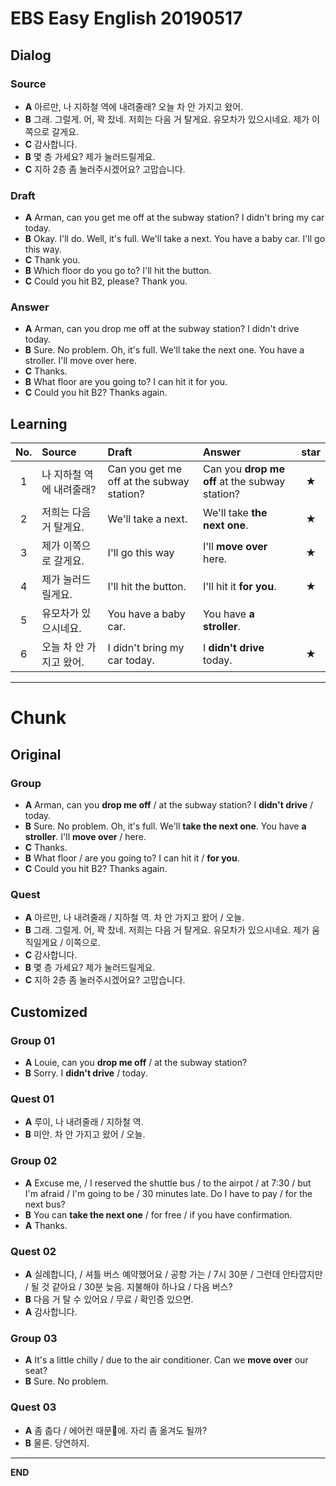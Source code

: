 # EBS Easy English 20190517

## Dialog

### Source

* **A** 아르만, 나 지하철 역에 내려줄래? 오늘 차 안 가지고 왔어.
* **B** 그래. 그럴게. 어, 꽉 찼네. 저희는 다음 거 탈게요. 유모차가 있으시네요. 제가 이쪽으로 갈게요.
* **C** 감사합니다.
* **B** 몇 층 가세요? 제가 눌러드릴게요.
* **C** 지하 2층 좀 눌러주시겠어요? 고맙습니다.

### Draft

* **A** Arman, can you get me off at the subway station? I didn't bring my car today.
* **B** Okay. I'll do. Well, it's full. We'll take a next. You have a baby car. I'll go this way.
* **C** Thank you.
* **B** Which floor do you go to? I'll hit the button.
* **C** Could you hit B2, please? Thank you.

### Answer

* **A** Arman, can you drop me off at the subway station? I didn't drive today.
* **B** Sure. No problem. Oh, it's full. We'll take the next one. You have a stroller. I'll move over here.
* **C** Thanks.
* **B** What floor are you going to? I can hit it for you.
* **C** Could you hit B2? Thanks again.

## Learning

| No. | Source | Draft | Answer | star |
| :---: | :--- | :--- | :--- | :---: |
| 1 | 나 지하철 역에 내려줄래? | Can you get me off at the subway station? | Can you **drop me off** at the subway station? | ★ |
| 2 | 저희는 다음 거 탈게요. | We'll take a next. | We'll take **the next one**. | ★ |
| 3 | 제가 이쪽으로 갈게요. | I'll go this way | I'll **move over** here. | ★ |
| 4 | 제가 눌러드릴게요. | I'll hit the button. | I'll hit it **for you**. | ★ |
| 5 | 유모차가 있으시네요. | You have a baby car. | You have **a stroller**. |  |
| 6 | 오늘 차 안 가지고 왔어. | I didn't bring my car today. | I **didn't drive** today. | ★ |

---

# Chunk

## Original

### Group

* **A** Arman, can you **drop me off** / at the subway station? I **didn't drive** / today.
* **B** Sure. No problem. Oh, it's full. We'll **take the next one**. You have **a stroller**. I'll **move over** / here.
* **C** Thanks.
* **B** What floor / are you going to? I can hit it / **for you**.
* **C** Could you hit B2? Thanks again.

### Quest

* **A** 아르만, 나 내려줄래 / 지하철 역. 차 안 가지고 왔어 / 오늘.
* **B** 그래. 그럴게. 어, 꽉 찼네. 저희는 다음 거 탈게요. 유모차가 있으시네요. 제가 움직일게요 / 이쪽으로.
* **C** 감사합니다.
* **B** 몇 층 가세요? 제가 눌러드릴게요.
* **C** 지하 2층 좀 눌러주시겠어요? 고맙습니다.

## Customized

### Group 01

* **A** Louie, can you **drop me off** / at the subway station?
* **B** Sorry. I **didn't drive** / today.

### Quest 01

* **A** 루이, 나 내려줄래 / 지하철 역.
* **B** 미안. 차 안 가지고 왔어 / 오늘.

### Group 02

* **A** Excuse me, / I reserved the shuttle bus / to the airpot / at 7:30 / but I'm afraid / I'm going to be / 30 minutes late. Do I have to pay / for the next bus?
* **B** You can **take the next one** / for free / if you have confirmation.
* **A** Thanks.

### Quest 02

* **A** 실례합니다, / 셔틀 버스 예약했어요 / 공항 가는 / 7시 30분 / 그런데 안타깝지만 / 될 것 같아요 / 30분 늦음. 지불해야 하나요 / 다음 버스?
* **B** 다음 거 탈 수 있어요 / 무료 / 확인증 있으면.
* **A** 감사합니다.

### Group 03

* **A** It's a little chilly / due to the air conditioner. Can we **move over** our seat?
* **B** Sure. No problem.

### Quest 03

* **A** 좀 춥다 / 에어컨 때문에. 자리 좀 옮겨도 될까?
* **B** 물론. 당연하지.

---

**END**
